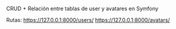 CRUD + Relación entre tablas de user y avatares en Symfony

Rutas: 
https://127.0.0.1:8000/users/
https://127.0.0.1:8000/avatars/
